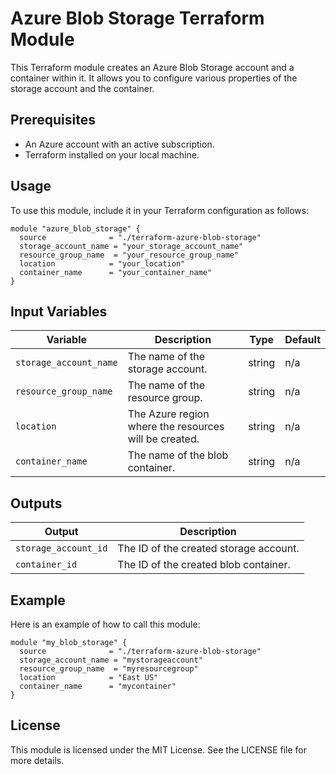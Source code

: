 # Azure Blob Storage Terraform Module

This Terraform module creates an Azure Blob Storage account and a container within it. It allows you to configure various properties of the storage account and the container.

## Prerequisites

- An Azure account with an active subscription.
- Terraform installed on your local machine.

## Usage

To use this module, include it in your Terraform configuration as follows:

```hcl
module "azure_blob_storage" {
  source              = "./terraform-azure-blob-storage"
  storage_account_name = "your_storage_account_name"
  resource_group_name  = "your_resource_group_name"
  location            = "your_location"
  container_name      = "your_container_name"
}
```

## Input Variables

| Variable                   | Description                                   | Type   | Default |
|---------------------------|-----------------------------------------------|--------|---------|
| `storage_account_name`    | The name of the storage account.              | string | n/a     |
| `resource_group_name`     | The name of the resource group.               | string | n/a     |
| `location`                | The Azure region where the resources will be created. | string | n/a     |
| `container_name`          | The name of the blob container.               | string | n/a     |

## Outputs

| Output                   | Description                                   |
|--------------------------|-----------------------------------------------|
| `storage_account_id`     | The ID of the created storage account.       |
| `container_id`           | The ID of the created blob container.        |

## Example

Here is an example of how to call this module:

```hcl
module "my_blob_storage" {
  source              = "./terraform-azure-blob-storage"
  storage_account_name = "mystorageaccount"
  resource_group_name  = "myresourcegroup"
  location            = "East US"
  container_name      = "mycontainer"
}
```

## License

This module is licensed under the MIT License. See the LICENSE file for more details.